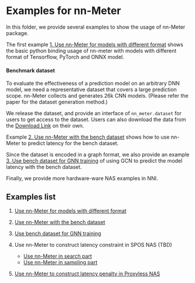 # Examples for nn-Meter

In this folder, we provide several examples to show the usage of nn-Meter package.

The first example [1. Use nn-Meter for models with different format](nn-meter_for_different_model_format.ipynb) shows the basic python binding usage of nn-meter with models with different format of Tensorflow, PyTorch and ONNX model.

#### Benchmark dataset

To evaluate the effectiveness of a prediction model on an arbitrary DNN model, we need a representative dataset that covers a large prediction scope. nn-Meter collects and generates 26k CNN models. (Please refer the paper for the dataset generation method.)

We release the dataset, and provide an interface of `nn_meter.dataset` for users to get access to the dataset. Users can also download the data from the [Download Link](https://github.com/microsoft/nn-Meter/releases/download/v1.0-data/datasets.zip) on their own. 

Example [2. Use nn-Meter with the bench dataset](nn-meter_for_bench_dataset.ipynb) shows how to use nn-Meter to predict latency for the bench dataset.

Since the dataset is encoded in a graph format, we also provide an example [3. Use bench dataset for GNN training](gnn_for_bench_dataset.ipynb) of using GCN to predict the model latency with the bench dataset.

Finally, we provide more hardware-ware NAS examples in NNI.

## Examples list

1. [Use nn-Meter for models with different format](nn-meter_for_different_model_format.ipynb)
2. [Use nn-Meter with the bench dataset](nn-meter_for_bench_dataset.ipynb)
3. [Use bench dataset for GNN training](gnn_for_bench_dataset.ipynb)
4. Use nn-Meter to construct latency constraint in SPOS NAS (TBD)

   - [Use nn-Meter in search part](https://github.com/microsoft/nni/blob/master/examples/nas/oneshot/spos/multi_trial.py)
   - [Use nn-Meter in sampling part](https://github.com/microsoft/nni/blob/master/examples/nas/oneshot/spos/supernet.py)
5. [Use nn-Meter to construct latency penalty in Proxyless NAS](https://github.com/microsoft/nni/tree/master/examples/nas/oneshot/proxylessnas)
